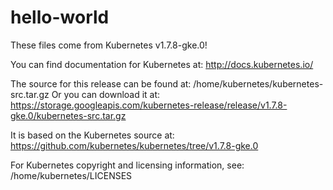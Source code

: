 # hello-world

These files come from Kubernetes v1.7.8-gke.0!

You can find documentation for Kubernetes at:
  http://docs.kubernetes.io/

The source for this release can be found at:
  /home/kubernetes/kubernetes-src.tar.gz
Or you can download it at:
  https://storage.googleapis.com/kubernetes-release/release/v1.7.8-gke.0/kubernetes-src.tar.gz

It is based on the Kubernetes source at:
  https://github.com/kubernetes/kubernetes/tree/v1.7.8-gke.0

For Kubernetes copyright and licensing information, see:
  /home/kubernetes/LICENSES
